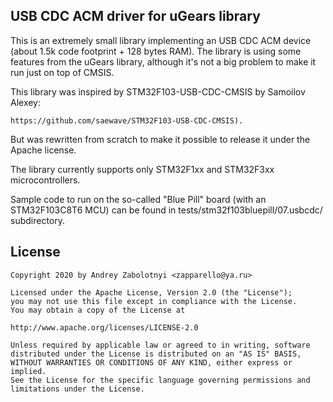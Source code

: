 ## USB CDC ACM driver for uGears library

This is an extremely small library implementing an USB CDC ACM device
(about 1.5k code footprint + 128 bytes RAM). The library is using some
features from the uGears library, although it's not a big problem to make
it run just on top of CMSIS.

This library was inspired by STM32F103-USB-CDC-CMSIS by Samoilov Alexey:

    https://github.com/saewave/STM32F103-USB-CDC-CMSIS).

But was rewritten from scratch to make it possible to release it under
the Apache license.

The library currently supports only STM32F1xx and STM32F3xx
microcontrollers.

Sample code to run on the so-called "Blue Pill" board (with an
STM32F103C8T6 MCU) can be found in tests/stm32f103bluepill/07.usbcdc/
subdirectory.

## License

    Copyright 2020 by Andrey Zabolotnyi <zapparello@ya.ru>

    Licensed under the Apache License, Version 2.0 (the "License");
    you may not use this file except in compliance with the License.
    You may obtain a copy of the License at

    http://www.apache.org/licenses/LICENSE-2.0

    Unless required by applicable law or agreed to in writing, software
    distributed under the License is distributed on an "AS IS" BASIS,
    WITHOUT WARRANTIES OR CONDITIONS OF ANY KIND, either express or implied.
    See the License for the specific language governing permissions and
    limitations under the License.
